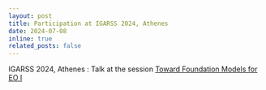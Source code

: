 ```yaml
---
layout: post
title: Participation at IGARSS 2024, Athenes
date: 2024-07-08
inline: true
related_posts: false
---
```

 IGARSS 2024, Athenes : Talk at the session [Toward Foundation Models for EO I](https://www.2024.ieeeigarss.org/view_session.php?SessionID=1193)